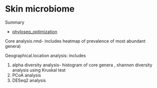 # Skin microbiome



Summary
* [phyloseq_optimization](phyloseq_optimization.md)


Core analysis.rmd- includes heatmap of prevalence of most abundant genera)

Geographical.location analysis: includes
1) alpha diversity analysis- histogram of core genera , shannon diversity analysis using Kruskal test
2) PCoA analysis
3) DESeq2 analysis 

